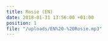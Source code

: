 ```yaml
---
title: Rosie (EN)
date: 2018-01-31 13:56:00 +01:00
position: 1
file: "/uploads/EN%20-%20Rosie.mp3"
---
```


